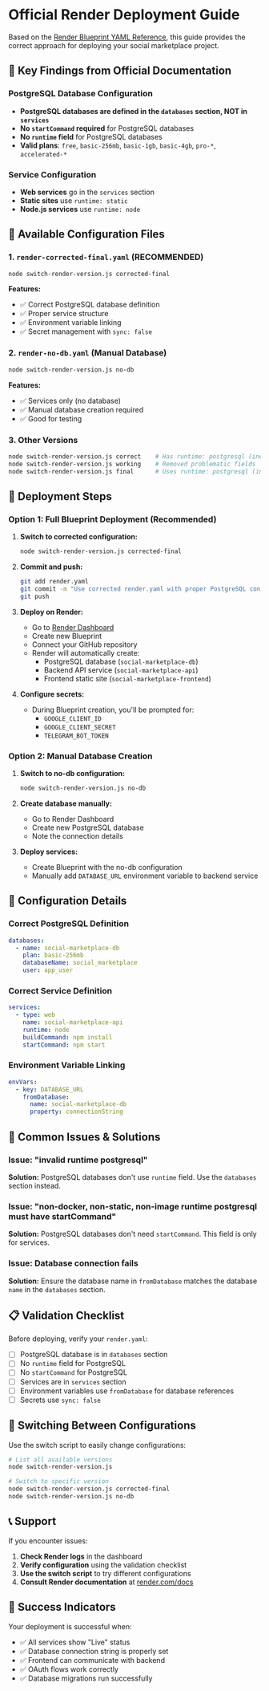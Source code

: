 # Official Render Deployment Guide

Based on the [Render Blueprint YAML Reference](https://render.com/docs/blueprint-spec), this guide provides the correct approach for deploying your social marketplace project.

## 🎯 Key Findings from Official Documentation

### PostgreSQL Database Configuration
- **PostgreSQL databases are defined in the `databases` section, NOT in `services`**
- **No `startCommand` required** for PostgreSQL databases
- **No `runtime` field** for PostgreSQL databases
- **Valid plans**: `free`, `basic-256mb`, `basic-1gb`, `basic-4gb`, `pro-*`, `accelerated-*`

### Service Configuration
- **Web services** go in the `services` section
- **Static sites** use `runtime: static`
- **Node.js services** use `runtime: node`

## 📁 Available Configuration Files

### 1. `render-corrected-final.yaml` (RECOMMENDED)
```bash
node switch-render-version.js corrected-final
```

**Features:**
- ✅ Correct PostgreSQL database definition
- ✅ Proper service structure
- ✅ Environment variable linking
- ✅ Secret management with `sync: false`

### 2. `render-no-db.yaml` (Manual Database)
```bash
node switch-render-version.js no-db
```

**Features:**
- ✅ Services only (no database)
- ✅ Manual database creation required
- ✅ Good for testing

### 3. Other Versions
```bash
node switch-render-version.js correct    # Has runtime: postgresql (incorrect)
node switch-render-version.js working    # Removed problematic fields
node switch-render-version.js final      # Uses runtime: postgresql (incorrect)
```

## 🚀 Deployment Steps

### Option 1: Full Blueprint Deployment (Recommended)

1. **Switch to corrected configuration:**
   ```bash
   node switch-render-version.js corrected-final
   ```

2. **Commit and push:**
   ```bash
   git add render.yaml
   git commit -m "Use corrected render.yaml with proper PostgreSQL configuration"
   git push
   ```

3. **Deploy on Render:**
   - Go to [Render Dashboard](https://dashboard.render.com)
   - Create new Blueprint
   - Connect your GitHub repository
   - Render will automatically create:
     - PostgreSQL database (`social-marketplace-db`)
     - Backend API service (`social-marketplace-api`)
     - Frontend static site (`social-marketplace-frontend`)

4. **Configure secrets:**
   - During Blueprint creation, you'll be prompted for:
     - `GOOGLE_CLIENT_ID`
     - `GOOGLE_CLIENT_SECRET`
     - `TELEGRAM_BOT_TOKEN`

### Option 2: Manual Database Creation

1. **Switch to no-db configuration:**
   ```bash
   node switch-render-version.js no-db
   ```

2. **Create database manually:**
   - Go to Render Dashboard
   - Create new PostgreSQL database
   - Note the connection details

3. **Deploy services:**
   - Create Blueprint with the no-db configuration
   - Manually add `DATABASE_URL` environment variable to backend service

## 🔧 Configuration Details

### Correct PostgreSQL Definition
```yaml
databases:
  - name: social-marketplace-db
    plan: basic-256mb
    databaseName: social_marketplace
    user: app_user
```

### Correct Service Definition
```yaml
services:
  - type: web
    name: social-marketplace-api
    runtime: node
    buildCommand: npm install
    startCommand: npm start
```

### Environment Variable Linking
```yaml
envVars:
  - key: DATABASE_URL
    fromDatabase:
      name: social-marketplace-db
      property: connectionString
```

## 🐛 Common Issues & Solutions

### Issue: "invalid runtime postgresql"
**Solution:** PostgreSQL databases don't use `runtime` field. Use the `databases` section instead.

### Issue: "non-docker, non-static, non-image runtime postgresql must have startCommand"
**Solution:** PostgreSQL databases don't need `startCommand`. This field is only for services.

### Issue: Database connection fails
**Solution:** Ensure the database name in `fromDatabase` matches the database `name` in the `databases` section.

## 📋 Validation Checklist

Before deploying, verify your `render.yaml`:

- [ ] PostgreSQL database is in `databases` section
- [ ] No `runtime` field for PostgreSQL
- [ ] No `startCommand` for PostgreSQL
- [ ] Services are in `services` section
- [ ] Environment variables use `fromDatabase` for database references
- [ ] Secrets use `sync: false`

## 🔄 Switching Between Configurations

Use the switch script to easily change configurations:

```bash
# List all available versions
node switch-render-version.js

# Switch to specific version
node switch-render-version.js corrected-final
node switch-render-version.js no-db
```

## 📞 Support

If you encounter issues:

1. **Check Render logs** in the dashboard
2. **Verify configuration** using the validation checklist
3. **Use the switch script** to try different configurations
4. **Consult Render documentation** at [render.com/docs](https://render.com/docs)

## 🎉 Success Indicators

Your deployment is successful when:

- ✅ All services show "Live" status
- ✅ Database connection string is properly set
- ✅ Frontend can communicate with backend
- ✅ OAuth flows work correctly
- ✅ Database migrations run successfully 